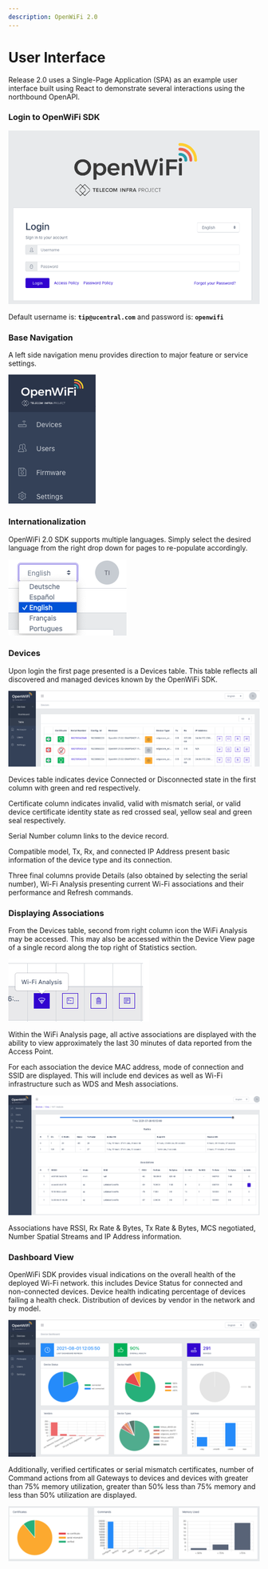 ```yaml
---
description: OpenWiFi 2.0
---
```


# User Interface

Release 2.0 uses a Single-Page Application \(SPA\) as an example user interface built using React to demonstrate several interactions using the northbound OpenAPI. 

### Login to OpenWiFi SDK

![Login Page](../.gitbook/assets/screen-shot-2021-07-28-at-4.40.17-pm.png)

Default username is: **`tip@ucentral.com`** and password is: **`openwifi`**

### **Base Navigation**

A left side navigation menu provides direction to major feature or service settings. 

![Left Navigation](../.gitbook/assets/screen-shot-2021-07-29-at-3.21.37-pm.png)

### Internationalization

OpenWiFi 2.0 SDK supports multiple languages. Simply select the desired language from the right drop down for pages to re-populate accordingly. 

![](../.gitbook/assets/screen-shot-2021-07-29-at-3.26.35-pm.png)

### Devices

Upon login the first page presented is a Devices table. This table reflects all discovered and managed devices known by the OpenWiFi SDK.

![Devices Table](../.gitbook/assets/screen-shot-2021-08-01-at-12.04.01-pm.png)

Devices table indicates device Connected or Disconnected state in the first column with green and red respectively.

Certificate column indicates invalid, valid with mismatch serial, or valid device certificate identity state as red crossed seal, yellow seal and green seal respectively.

Serial Number column links to the device record. 

Compatible model, Tx, Rx, and connected IP Address present basic information of the device type and its connection. 

Three final columns provide Details \(also obtained by selecting the serial number\), Wi-Fi Analysis presenting current Wi-Fi associations and their performance and Refresh commands.   

### Displaying Associations

From the Devices table, second from right column icon the WiFi Analysis may be accessed. This may also be accessed within the Device View page of a single record along the top right of Statistics section. 

![Wi-Fi Analysis](../.gitbook/assets/screen-shot-2021-08-01-at-12.04.36-pm.png)

Within the WiFi Analysis page, all active associations are displayed with the ability to view approximately the last 30 minutes of data reported from the Access Point. 

For each association the device MAC address, mode of connection and SSID are displayed. This will include end devices as well as Wi-Fi infrastructure such as WDS and Mesh associations. 

![](../.gitbook/assets/screen-shot-2021-07-28-at-4.54.43-pm.png)

Associations have RSSI, Rx Rate & Bytes, Tx Rate & Bytes, MCS negotiated, Number Spatial Streams and IP Address information.   

### Dashboard View

OpenWiFi SDK provides visual indications on the overall health of the deployed Wi-Fi network. this includes Device Status for connected and non-connected devices. Device health indicating percentage of devices failing a health check. Distribution of devices by vendor in the network and by model. 

![Dashboard View](../.gitbook/assets/screen-shot-2021-08-01-at-12.06.15-pm.png)

Additionally, verified certificates or serial mismatch certificates, number of Command actions from all Gateways to devices and devices with greater than 75% memory utilization, greater than 50% less than 75% memory and less than 50% utilization are displayed. 

![](../.gitbook/assets/screen-shot-2021-07-30-at-12.09.27-am.png)

